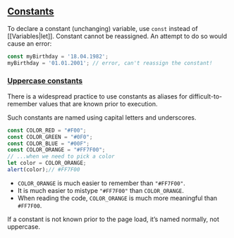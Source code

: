 ## [Constants](https://javascript.info/variables#constants)

To declare a constant (unchanging) variable, use `const` instead of [[Variables|let]].
Constant cannot be reassigned. An attempt to do so would cause an error:
```js
const myBirthday = '18.04.1982';  
myBirthday = '01.01.2001'; // error, can't reassign the constant!
```

### [Uppercase constants](https://javascript.info/variables#uppercase-constants)

There is a widespread practice to use constants as aliases for difficult-to-remember values that are known prior to execution.

Such constants are named using capital letters and underscores.
```js
const COLOR_RED = "#F00";
const COLOR_GREEN = "#0F0";
const COLOR_BLUE = "#00F";
const COLOR_ORANGE = "#FF7F00";
// ...when we need to pick a color 
let color = COLOR_ORANGE;
alert(color);// #FF7F00
```

-   `COLOR_ORANGE` is much easier to remember than `"#FF7F00"`.
-   It is much easier to mistype `"#FF7F00"` than `COLOR_ORANGE`.
-   When reading the code, `COLOR_ORANGE` is much more meaningful than `#FF7F00`.

If a constant is not known prior to the page load, it’s named normally, not uppercase.